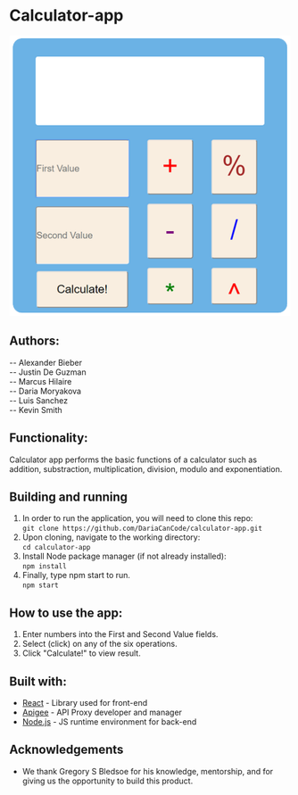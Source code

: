 # Calculator-app 
![UI](/src/img/ui_blank1.png)

## Authors:
-- Alexander Bieber  
-- Justin De Guzman  
-- Marcus Hilaire  
-- Daria Moryakova  
-- Luis Sanchez  
-- Kevin Smith  

## Functionality:

Calculator app performs the basic functions of a calculator such as addition, substraction, multiplication, division, modulo and exponentiation. 

## Building and running
1. In order to run the application, you will need to clone this repo:  
```git clone https://github.com/DariaCanCode/calculator-app.git```
2. Upon cloning, navigate to the working directory:  
```cd calculator-app```
3. Install Node package manager (if not already installed):  
```npm install```
4. Finally, type npm start to run.  
```npm start```

## How to use the app:
1. Enter numbers into the First and Second Value fields.
2. Select (click) on any of the six operations.
3. Click "Calculate!" to view result.

## Built with:
* [React](https://reactjs.org/) - Library used for front-end
* [Apigee](https://cloud.google.com/apigee/) - API Proxy developer and manager
* [Node.js](https://nodejs.org/en/) - JS runtime environment for back-end

## Acknowledgements
* We thank Gregory S Bledsoe for his knowledge, mentorship, and for giving us the opportunity to build this product.

